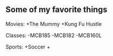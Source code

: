 ## Some of my favorite things ##
Movies:
	+The Mummy
	+Kung Fu Hustle
	
Classes:
	-MCB185
	-MCB182
	-MCB160L
	
Sports:
	+Soccer
	+